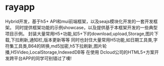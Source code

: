 # rayapp
Hybrid开发，基于h5+ API和mui前端框架，以及seajs模块化开发的一套开发框架。
同时提供框架功能的示例showcase，以及提供基于本框架开发的一些典型项目示例。
封装大量常用H5+功能,如5+下的download,upload,Storage,图片下载,下拉刷新,通知栏,版本更新等等
同时也封住大量常用H5功能,如日期工具类,字符集工具类,B64的转换,md5加密,h5下拉刷新,图片轮播,H5Video,LocalStorage,IndexedDB等
在使用 Dcloud公司的HTML5+方案开发跨平台APP的同学可别错过了噢!
